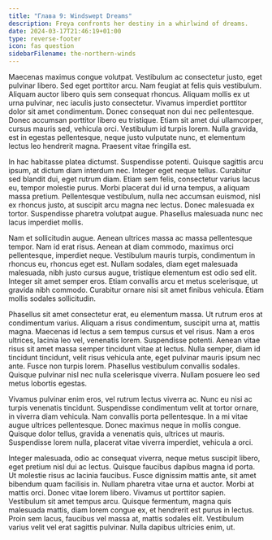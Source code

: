 ```yaml
---
title: "Глава 9: Windswept Dreams"
description: Freya confronts her destiny in a whirlwind of dreams.
date: 2024-03-17T21:46:19+01:00
type: reverse-footer
icon: fas question
sidebarFilename: the-northern-winds
---
```

Maecenas maximus congue volutpat. Vestibulum ac consectetur justo, eget pulvinar libero. Sed eget porttitor arcu. Nam feugiat at felis quis vestibulum. Aliquam auctor libero quis sem consequat rhoncus. Aliquam mollis ex ut urna pulvinar, nec iaculis justo consectetur. Vivamus imperdiet porttitor dolor sit amet condimentum. Donec consequat non dui nec pellentesque. Donec accumsan porttitor libero eu tristique. Etiam sit amet dui ullamcorper, cursus mauris sed, vehicula orci. Vestibulum id turpis lorem. Nulla gravida, est in egestas pellentesque, neque justo vulputate nunc, et elementum lectus leo hendrerit magna. Praesent vitae fringilla est.

In hac habitasse platea dictumst. Suspendisse potenti. Quisque sagittis arcu ipsum, at dictum diam interdum nec. Integer eget neque tellus. Curabitur sed blandit dui, eget rutrum diam. Etiam sem felis, consectetur varius lacus eu, tempor molestie purus. Morbi placerat dui id urna tempus, a aliquam massa pretium. Pellentesque vestibulum, nulla nec accumsan euismod, nisl ex rhoncus justo, at suscipit arcu magna nec lectus. Donec malesuada ex tortor. Suspendisse pharetra volutpat augue. Phasellus malesuada nunc nec lacus imperdiet mollis.

Nam et sollicitudin augue. Aenean ultrices massa ac massa pellentesque tempor. Nam id erat risus. Aenean at diam commodo, maximus orci pellentesque, imperdiet neque. Vestibulum mauris turpis, condimentum in rhoncus eu, rhoncus eget est. Nullam sodales, diam eget malesuada malesuada, nibh justo cursus augue, tristique elementum est odio sed elit. Integer sit amet semper eros. Etiam convallis arcu et metus scelerisque, ut gravida nibh commodo. Curabitur ornare nisi sit amet finibus vehicula. Etiam mollis sodales sollicitudin.

Phasellus sit amet consectetur erat, eu elementum massa. Ut rutrum eros at condimentum varius. Aliquam a risus condimentum, suscipit urna at, mattis magna. Maecenas id lectus a sem tempus cursus et vel risus. Nam a eros ultrices, lacinia leo vel, venenatis lorem. Suspendisse potenti. Aenean vitae risus sit amet massa semper tincidunt vitae at lectus. Nulla semper, diam id tincidunt tincidunt, velit risus vehicula ante, eget pulvinar mauris ipsum nec ante. Fusce non turpis lorem. Phasellus vestibulum convallis sodales. Quisque pulvinar nisl nec nulla scelerisque viverra. Nullam posuere leo sed metus lobortis egestas.

Vivamus pulvinar enim eros, vel rutrum lectus viverra ac. Nunc eu nisi ac turpis venenatis tincidunt. Suspendisse condimentum velit at tortor ornare, in viverra diam vehicula. Nam convallis porta pellentesque. In a mi vitae augue ultrices pellentesque. Donec maximus neque in mollis congue. Quisque dolor tellus, gravida a venenatis quis, ultrices ut mauris. Suspendisse lorem nulla, placerat vitae viverra imperdiet, vehicula a orci.

Integer malesuada, odio ac consequat viverra, neque metus suscipit libero, eget pretium nisl dui ac lectus. Quisque faucibus dapibus magna id porta. Ut molestie risus ac lacinia faucibus. Fusce dignissim mattis ante, sit amet bibendum quam facilisis in. Nullam pharetra vitae urna et auctor. Morbi at mattis orci. Donec vitae lorem libero. Vivamus ut porttitor sapien. Vestibulum sit amet tempus arcu. Quisque fermentum, magna quis malesuada mattis, diam lorem congue ex, et hendrerit est purus in lectus. Proin sem lacus, faucibus vel massa at, mattis sodales elit. Vestibulum varius velit vel erat sagittis pulvinar. Nulla dapibus ultricies enim, ut.